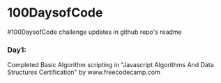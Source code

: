 # 100DaysofCode
#100DaysofCode challenge updates in github repo's readme
<h3>Day1:</h3>
<p>Completed Basic Algorithm scripting in "Javascript Algorithms And Data Structures Certification" by www.freecodecamp.com
</p>
